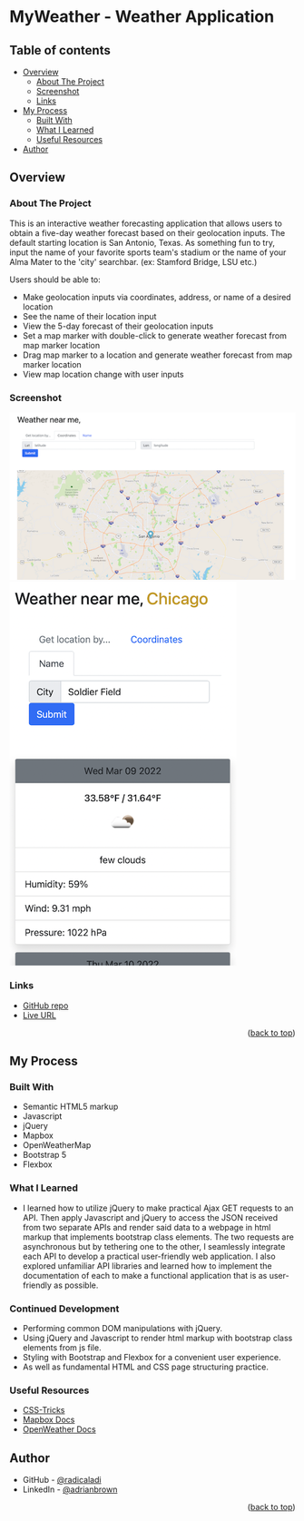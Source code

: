 # MyWeather - Weather Application

## Table of contents

- [Overview](#overview)
    - [About The Project](#About-the-project)
    - [Screenshot](#screenshot)
    - [Links](#links)
- [My Process](#my-Process)
    - [Built With](#built-with)
    - [What I Learned](#what-i-learned)
    - [Useful Resources](#useful-resources)
- [Author](#author)

## Overview

### About The Project

This is an interactive weather forecasting application that allows users to obtain a five-day weather forecast based on their geolocation inputs. The default starting location is San Antonio, Texas. As something fun to try, input the name of your favorite sports team's stadium or the name of your Alma Mater to the 'city' searchbar. (ex: Stamford Bridge, LSU etc.)

Users should be able to:

- Make geolocation inputs via coordinates, address, or name of a desired location
- See the name of their location input
- View the 5-day forecast of their geolocation inputs
- Set a map marker with double-click to generate weather forecast from map marker location
- Drag map marker to a location and generate weather forecast from map marker location
- View map location change with user inputs

### Screenshot

![](assets/desktop_look.png)<br>
![](assets/mobile_look.png)

### Links

- [GitHub repo](https://github.com/radicaladi/weather-application.io)
- [Live URL](https://radicaladi.github.io/weather-application.io/)

<p align="right">(<a href="#top">back to top</a>)</p>

## My Process

### Built With

- Semantic HTML5 markup
- Javascript 
- jQuery
- Mapbox
- OpenWeatherMap
- Bootstrap 5
- Flexbox


### What I Learned

- I learned how to utilize jQuery to make practical Ajax GET requests to an API. Then apply Javascript and jQuery to access the JSON received from two separate APIs and render said data to a webpage in html markup that implements bootstrap class elements. The two requests are asynchronous but by tethering one to the other, I seamlessly integrate each API to develop a practical user-friendly web application. I also explored unfamiliar API libraries and learned how to implement the documentation of each to make a functional application that is as user-friendly as possible.

### Continued Development

- Performing common DOM manipulations with jQuery. 
- Using jQuery and Javascript to render html markup with bootstrap class elements from js file. 
- Styling with Bootstrap and Flexbox for a convenient user experience. 
- As well as fundamental HTML and CSS page structuring practice.

### Useful Resources

- [CSS-Tricks](https://css-tricks.com)
- [Mapbox Docs](https://docs.mapbox.com/api/maps/)
- [OpenWeather Docs](https://openweathermap.org/forecast5)

## Author

- GitHub - [@radicaladi](https://github.com/radicaladi)
- LinkedIn - [@adrianbrown](https://www.linkedin.com/in/adrian-brown-b84b63127/)

<p align="right">(<a href="#top">back to top</a>)</p>